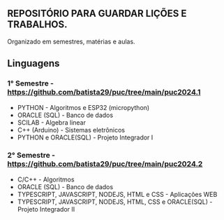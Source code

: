## REPOSITÓRIO PARA GUARDAR LIÇÕES E TRABALHOS.

Organizado em semestres, matérias e aulas.

## Linguagens

### 1° Semestre - https://github.com/batista29/puc/tree/main/puc2024.1
* PYTHON - Algoritmos e ESP32 (micropython)
* ORACLE (SQL) - Banco de dados
* SCILAB - Algebra linear
* C++ (Arduino) - Sistemas eletrônicos
* PYTHON e ORACLE(SQL) - Projeto Integrador I

### 2° Semestre - https://github.com/batista29/puc/tree/main/puc2024.2
* C/C++ - Algoritmos
* ORACLE (SQL) - Banco de dados
* TYPESCRIPT, JAVASCRIPT, NODEJS, HTML e CSS - Aplicações WEB
* TYPESCRIPT, JAVASCRIPT, NODEJS, HTML, CSS e ORACLE(SQL) - Projeto Integrador II
